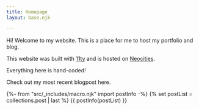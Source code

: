 ```yaml
---
title: Homepage
layout: base.njk

---
```


Hi! Welcome to my website. This is a place for me to host my portfolio and blog.

This website was built with <a href="https://11ty.dev">11ty</a> and is hosted on <a href="https://neocities.org/">Neocities</a>.

Everything here is hand-coded!

Check out my most recent blogpost here.

{%- from "src/_includes/macro.njk" import postInfo -%} 
{% set postList = collections.post | last %}
{{ postInfo(postList) }}
